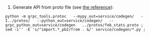 
1. Generate API from proto file (see [the reference](https://grpc.io/docs/languages/python/basics)):

```shell script
python -m grpc_tools.protoc   --mypy_out=service/codegen/   -I../protos/   --python_out=service/codegen/   --grpc_python_out=service/codegen   ../protos/feb_stats.proto ;
sed -i'' -E 's/^import.*_pb2/from . &/' service/codegen/*.py ;
```
